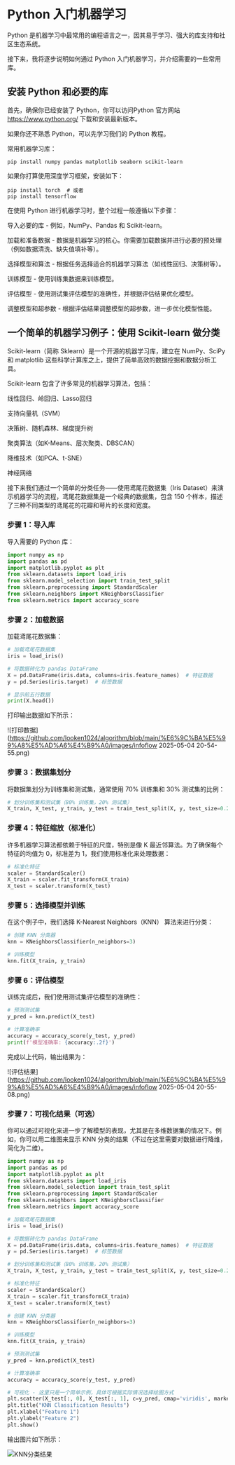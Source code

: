 # Python 入门机器学习

Python 是机器学习中最常用的编程语言之一，因其易于学习、强大的库支持和社区生态系统。

接下来，我将逐步说明如何通过 Python 入门机器学习，并介绍需要的一些常用库。

## 安装 Python 和必要的库

首先，确保你已经安装了 Python，你可以访问Python 官方网站 https://www.python.org/ 下载和安装最新版本。

如果你还不熟悉 Python，可以先学习我们的 Python 教程。

常用机器学习库：

```shell
pip install numpy pandas matplotlib seaborn scikit-learn
```

如果你打算使用深度学习框架，安装如下：

```shell
pip install torch  # 或者
pip install tensorflow
```

在使用 Python 进行机器学习时，整个过程一般遵循以下步骤：

导入必要的库 - 例如，NumPy、Pandas 和 Scikit-learn。

加载和准备数据 - 数据是机器学习的核心。你需要加载数据并进行必要的预处理（例如数据清洗、缺失值填补等）。

选择模型和算法 - 根据任务选择适合的机器学习算法（如线性回归、决策树等）。

训练模型 - 使用训练集数据来训练模型。

评估模型 - 使用测试集评估模型的准确性，并根据评估结果优化模型。

调整模型和超参数 - 根据评估结果调整模型的超参数，进一步优化模型性能。


## 一个简单的机器学习例子：使用 Scikit-learn 做分类

Scikit-learn（简称 Sklearn）是一个开源的机器学习库，建立在 NumPy、SciPy 和 matplotlib 这些科学计算库之上，提供了简单高效的数据挖掘和数据分析工具。

Scikit-learn 包含了许多常见的机器学习算法，包括：

线性回归、岭回归、Lasso回归

支持向量机（SVM）

决策树、随机森林、梯度提升树

聚类算法（如K-Means、层次聚类、DBSCAN）

降维技术（如PCA、t-SNE）

神经网络

接下来我们通过一个简单的分类任务——使用鸢尾花数据集（Iris Dataset）来演示机器学习的流程，鸢尾花数据集是一个经典的数据集，包含 150 个样本，描述了三种不同类型的鸢尾花的花瓣和萼片的长度和宽度。

### 步骤 1：导入库

导入需要的 Python 库：

```python
import numpy as np
import pandas as pd
import matplotlib.pyplot as plt
from sklearn.datasets import load_iris
from sklearn.model_selection import train_test_split
from sklearn.preprocessing import StandardScaler
from sklearn.neighbors import KNeighborsClassifier
from sklearn.metrics import accuracy_score
```

### 步骤 2：加载数据

加载鸢尾花数据集：

```python
# 加载鸢尾花数据集
iris = load_iris()

# 将数据转化为 pandas DataFrame
X = pd.DataFrame(iris.data, columns=iris.feature_names)  # 特征数据
y = pd.Series(iris.target)  # 标签数据

# 显示前五行数据
print(X.head())
```

打印输出数据如下所示：

![打印数据](https://github.com/looken1024/algorithm/blob/main/%E6%9C%BA%E5%99%A8%E5%AD%A6%E4%B9%A0/images/infoflow 2025-05-04 20-54-55.png)

### 步骤 3：数据集划分

将数据集划分为训练集和测试集，通常使用 70% 训练集和 30% 测试集的比例：

```python
# 划分训练集和测试集（80% 训练集，20% 测试集）
X_train, X_test, y_train, y_test = train_test_split(X, y, test_size=0.2, random_state=42)
```

### 步骤 4：特征缩放（标准化）

许多机器学习算法都依赖于特征的尺度，特别是像 K 最近邻算法。为了确保每个特征的均值为 0，标准差为 1，我们使用标准化来处理数据：

```python
# 标准化特征
scaler = StandardScaler()
X_train = scaler.fit_transform(X_train)
X_test = scaler.transform(X_test)
```

### 步骤 5：选择模型并训练

在这个例子中，我们选择 K-Nearest Neighbors（KNN） 算法来进行分类：

```python
# 创建 KNN 分类器
knn = KNeighborsClassifier(n_neighbors=3)

# 训练模型
knn.fit(X_train, y_train)
```

### 步骤 6：评估模型

训练完成后，我们使用测试集评估模型的准确性：

```python
# 预测测试集
y_pred = knn.predict(X_test)

# 计算准确率
accuracy = accuracy_score(y_test, y_pred)
print(f'模型准确率: {accuracy:.2f}')
```

完成以上代码，输出结果为：

![评估结果](https://github.com/looken1024/algorithm/blob/main/%E6%9C%BA%E5%99%A8%E5%AD%A6%E4%B9%A0/images/infoflow 2025-05-04 20-55-08.png)

### 步骤 7：可视化结果（可选）

你可以通过可视化来进一步了解模型的表现，尤其是在多维数据集的情况下。例如，你可以用二维图来显示 KNN 分类的结果（不过在这里需要对数据进行降维，简化为二维）。

```python
import numpy as np
import pandas as pd
import matplotlib.pyplot as plt
from sklearn.datasets import load_iris
from sklearn.model_selection import train_test_split
from sklearn.preprocessing import StandardScaler
from sklearn.neighbors import KNeighborsClassifier
from sklearn.metrics import accuracy_score

# 加载鸢尾花数据集
iris = load_iris()

# 将数据转化为 pandas DataFrame
X = pd.DataFrame(iris.data, columns=iris.feature_names)  # 特征数据
y = pd.Series(iris.target)  # 标签数据

# 划分训练集和测试集（80% 训练集，20% 测试集）
X_train, X_test, y_train, y_test = train_test_split(X, y, test_size=0.2, random_state=42)

# 标准化特征
scaler = StandardScaler()
X_train = scaler.fit_transform(X_train)
X_test = scaler.transform(X_test)

# 创建 KNN 分类器
knn = KNeighborsClassifier(n_neighbors=3)

# 训练模型
knn.fit(X_train, y_train)

# 预测测试集
y_pred = knn.predict(X_test)

# 计算准确率
accuracy = accuracy_score(y_test, y_pred)

# 可视化 - 这里只是一个简单示例，具体可根据实际情况选择绘图方式
plt.scatter(X_test[:, 0], X_test[:, 1], c=y_pred, cmap='viridis', marker='o')
plt.title("KNN Classification Results")
plt.xlabel("Feature 1")
plt.ylabel("Feature 2")
plt.show()
```

输出图片如下所示：

![KNN分类结果](https://github.com/looken1024/algorithm/blob/main/%E6%9C%BA%E5%99%A8%E5%AD%A6%E4%B9%A0/images/knn-python-ml-1.png)

